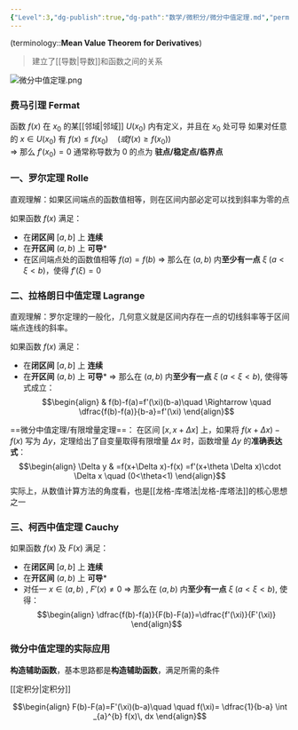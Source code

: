 ```yaml
---
{"Level":3,"dg-publish":true,"dg-path":"数学/微积分/微分中值定理.md","permalink":"/数学/微积分/微分中值定理/","dgPassFrontmatter":true,"noteIcon":"","created":"2024-09-20T16:46:04.466+08:00","updated":"2024-11-12T23:21:38.418+08:00"}
---
```



(terminology::**Mean Value Theorem for Derivatives**)
>建立了[[导数\|导数]]和函数之间的关系

![微分中值定理.png](/img/user/%E5%8A%9F%E8%83%BD%E6%80%A7%E6%96%87%E4%BB%B6%E5%A4%B9/%E8%BD%BD%E5%85%A5%E7%9A%84%E5%AA%92%E4%BD%93%E8%B5%84%E6%BA%90/%E5%BE%AE%E5%88%86%E4%B8%AD%E5%80%BC%E5%AE%9A%E7%90%86.png)
### 费马引理 Fermat
函数 $f(x)$ 在 $x_{0}$ 的某[[邻域\|邻域]] $U(x_{0})$ 内有定义，并且在 $x_{0}$ 处可导
如果对任意的 $x \in U(x_{0})$ 有 $f(x)\leq f(x_{0})\quad (或 f(x)\geq f(x_{0}))$  
$\Rightarrow$ 那么   $f'(x_{0})=0$
通常称导数为 0 的点为 **驻点/稳定点/临界点**

### 一、罗尔定理 Rolle
直观理解：如果区间端点的函数值相等，则在区间内部必定可以找到斜率为零的点

如果函数 $f(x)$ 满足：
- 在**闭区间** $[a,b]$ 上 **连续**
- 在**开区间** $(a,b)$ 上 **可导***
- 在区间端点处的函数值相等  $f(a)=f(b)$
$\Rightarrow$ 那么在 $(a,b)$ 内**至少有一点** $\xi\;(a<\xi<b)$，使得 $f'(\xi)=0$

### 二、拉格朗日中值定理 Lagrange
直观理解：罗尔定理的一般化，几何意义就是区间内存在一点的切线斜率等于区间端点连线的斜率。

如果函数 $f(x)$ 满足：
- 在**闭区间** $[a,b]$ 上 **连续**
- 在**开区间** $(a,b)$ 上 **可导***
$\Rightarrow$ 那么在 $(a,b)$ 内**至少有一点** $\xi\;(a<\xi<b)$, 使得等式成立：
$$\begin{align}
 & f(b)-f(a)=f'(\xi)(b-a)\quad  \Rightarrow \quad \dfrac{f(b)-f(a)}{b-a}=f'(\xi)
\end{align}$$

==微分中值定理/有限增量定理==： 在区间 $\left[x,x+\Delta x\right]$ 上，如果将 $f(x+\Delta x)-f(x)$ 写为 $\Delta y$，定理给出了自变量取得有限增量 $\Delta x$ 时，函数增量 $\Delta y$ 的**准确表达式**：
$$\begin{align}
\Delta y & =f(x+\Delta x)-f(x) =f'(x+\theta \Delta x)\cdot \Delta x \quad (0<\theta<1)
\end{align}$$
实际上，从数值计算方法的角度看，也是[[龙格-库塔法\|龙格-库塔法]]的核心思想之一


### 三、柯西中值定理 Cauchy
如果函数 $f(x)$ 及 $F(x)$ 满足：
- 在**闭区间** $[a,b]$ 上 **连续**
- 在**开区间** $(a,b)$ 上 **可导***
- 对任一 $x \in (a,b)$ ,  $F'(x)\neq 0$
$\Rightarrow$ 那么在 $(a,b)$ 内**至少有一点** $\xi\;(a<\xi<b)$, 使得：
$$\begin{align}
\dfrac{f(b)-f(a)}{F(b)-F(a)}=\dfrac{f'(\xi)}{F'(\xi)}
\end{align}$$


### 微分中值定理的实际应用
**构造辅助函数**，基本思路都是**构造辅助函数**，满足所需的条件

[[定积分\|定积分]]

$$\begin{align}
F(b)-F(a)=F'(\xi)(b-a)\quad \quad f(\xi)= \dfrac{1}{b-a} \int _{a}^{b} f(x)\, dx
\end{align}$$




